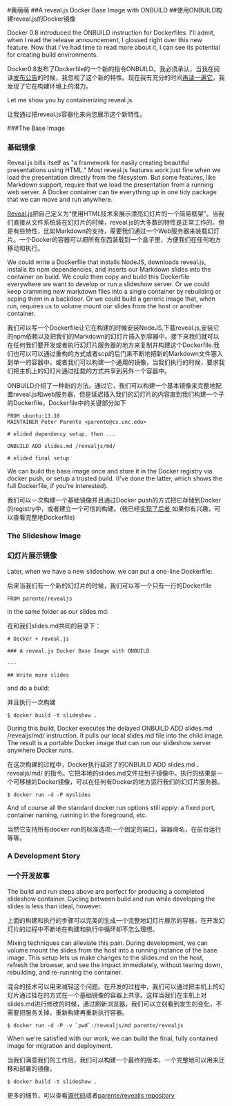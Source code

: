 ﻿#黄萌萌
##A reveal.js Docker Base Image with ONBUILD
##使用ONBUILD构建reveal.js的Docker镜像

Docker 0.8 introduced the ONBUILD instruction for Dockerfiles. I'll admit, when I read the release announcement, I glossed right over this new feature. Now that I've had time to read more about it, I can see its potential for creating build environments.

Docker0.8发布了Dockerfile的一个新的指令ONBUILD。我必须承认，当我在阅读[发布公告](http://blog.docker.io/2014/02/docker-0-8-quality-new-builder-features-btrfs-storage-osx-support/)的时候，我忽视了这个新的特性。现在我有充分的时间[再读一遍它](http://docs.docker.io/en/latest/reference/builder/#onbuild)，我发现了它在构建环境上的潜力。

Let me show you by containerizing reveal.js.

让我通过把reveal.js容器化来向您展示这个新特性。

###The Base Image

### 基础镜像

Reveal.js bills itself as "a framework for easily creating beautiful presentations using HTML." Most reveal.js features work just fine when we load the presentation directly from the filesystem. But some features, like Markdown support, require that we load the presentation from a running web server. A Docker container can tie everything up in one tidy package that we can move and run anywhere.

[Reveal.js](http://lab.hakim.se/reveal-js/#/)把自己定义为“使用HTML技术来展示漂亮幻灯片的一个简易框架”。当我们直接从文件系统装在幻灯片的时候，reveal.js的大多数的特性是正常工作的。但是有些特性，比如Markdown的支持，需要我们通过一个Web服务器来装载幻灯片。一个Docker的容器可以把所有东西装载到一个盒子里，方便我们在任何地方移动和执行。

We could write a Dockerfile that installs NodeJS, downloads reveal.js, installs its npm dependencies, and inserts our Markdown slides into the container on build. We could then copy and build this Dockerfile everywhere we want to develop or run a slideshow server. Or we could keep cramming new markdown files into a single container by rebuilding or scping them in a backdoor. Or we could build a generic image that, when run, requires us to volume mount our slides from the host or another container.

我们可以写一个Dockerfile让它在构建的时候安装NodeJS,下载reveal.js,安装它的npm依赖以及把我们的Markdown的幻灯片插入到容器中。接下来我们就可以在任何我们要开发或者执行幻灯片服务器的地方来复制并构建这个Dockerfile.我们也可以可以通过重构的方式或者scp的后门来不断地把新的Markdown文件塞入到单一的容器中。或者我们可以构建一个通用的镜像，当我们执行的时候，要求我们把主机上的幻灯片通过挂载的方式共享到另外一个容器中。

ONBUILD介绍了一种新的方法。通过它，我们可以构建一个基本镜像来完整地配置reveal.js和web服务器，但是延迟插入我们的幻灯片的内容直到我们构建一个子的Dockerfile。Dockerfile中的关键部分如下

```
FROM ubuntu:13.10
MAINTAINER Peter Parente <parente@cs.unc.edu>

# elided dependency setup, then ...

ONBUILD ADD slides.md /revealjs/md/

# elided final setup
```

We can build the base image once and store it in the Docker registry via docker push, or setup a trusted build. (I've done the latter, which shows the full Dockerfile, if you're interested).

我们可以一次构建一个基础镜像并且通过Docker push的方式把它存储到Docker的registry中，或者建立一个可信的构建。(我已经[实现了后者](https://index.docker.io/u/parente/revealjs/),如果你有兴趣，可以查看完整地Dockerfile)

### The Slideshow Image
### 幻灯片展示镜像

Later, when we have a new slideshow, we can put a one-line Dockerfile:

后来当我们有一个新的幻灯片的时候，我们可以写一个只有一行的Dockerfile

```
FROM parente/revealjs
```
in the same folder as our slides.md:

在和我们slides.md共同的目录下：

```
# Docker + reveal.js

### A reveal.js Docker Base Image with ONBUILD

---

## Write more slides
```

and do a build:

并且执行一次构建

```
$ docker build -t slideshow .
```

During this build, Docker executes the delayed ONBUILD ADD slides.md /revealjs/md/ instruction. It pulls our local slides.md file into the child image. The result is a portable Docker image that can run our slideshow server anywhere Docker runs.

在这次构建的过程中，Docker执行延迟了的ONBUILD ADD slides.md 、revealjs/md/ 的指令。它把本地的slides.md文件拉到子镜像中。执行的结果是一个可移植的Docker镜像，可以在任何有Docker的地方运行我们的幻灯片服务器。

```
$ docker run -d -P myslides
```
And of course all the standard docker run options still apply: a fixed port, container naming, running in the foreground, etc.

当然它支持所有docker run的标准选项:一个固定的端口，容器命名，在前台运行等等。

### A Development Story
### 一个开发故事

The build and run steps above are perfect for producing a completed slideshow container. Cycling between build and run while developing the slides is less than ideal, however.

上面的构建和执行的步骤可以完美的生成一个完整地幻灯片展示的容器。在开发幻灯片的过程中不断地在构建和执行中循环却不怎么理想。

Mixing techniques can alleviate this pain. During development, we can volume mount the slides from the host into a running instance of the base image. This setup lets us make changes to the slides.md on the host, refresh the browser, and see the impact immediately, without tearing down, rebuilding, and re-running the container.

混合的技术可以用来减轻这个问题。在开发的过程中，我们可以通过把主机上的幻灯片通过挂在的方式在一个基础镜像的容器上共享。这样当我们在主机上对slides.md进行修改的时候，通过刷新浏览器，我们可以立刻看到发生的变化，不需要把服务关掉，重新构建再重新执行容器。

```
$ docker run -d -P -v `pwd`:/revealjs/md parente/revealjs
```

When we're satisfied with our work, we can build the final, fully contained image for migration and deployment.

当我们满意我们的工作后，我们可以构建一个最终的版本，一个完整地可以用来迁移和部署的镜像。

```
$ docker build -t slideshow .
```

更多的细节，可以查看[源代码](https://github.com/parente/dockerfiles/tree/master/revealjs)或者[parente/revealjs repository](https://index.docker.io/u/parente/revealjs/)